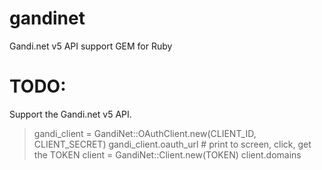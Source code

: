 # gandinet
Gandi.net v5 API support GEM for Ruby

# TODO:
Support the Gandi.net v5 API.

> gandi_client = GandiNet::OAuthClient.new(CLIENT_ID, CLIENT_SECRET)
> gandi_client.oauth_url # print to screen, click, get the TOKEN
> client = GandiNet::Client.new(TOKEN)
> client.domains

